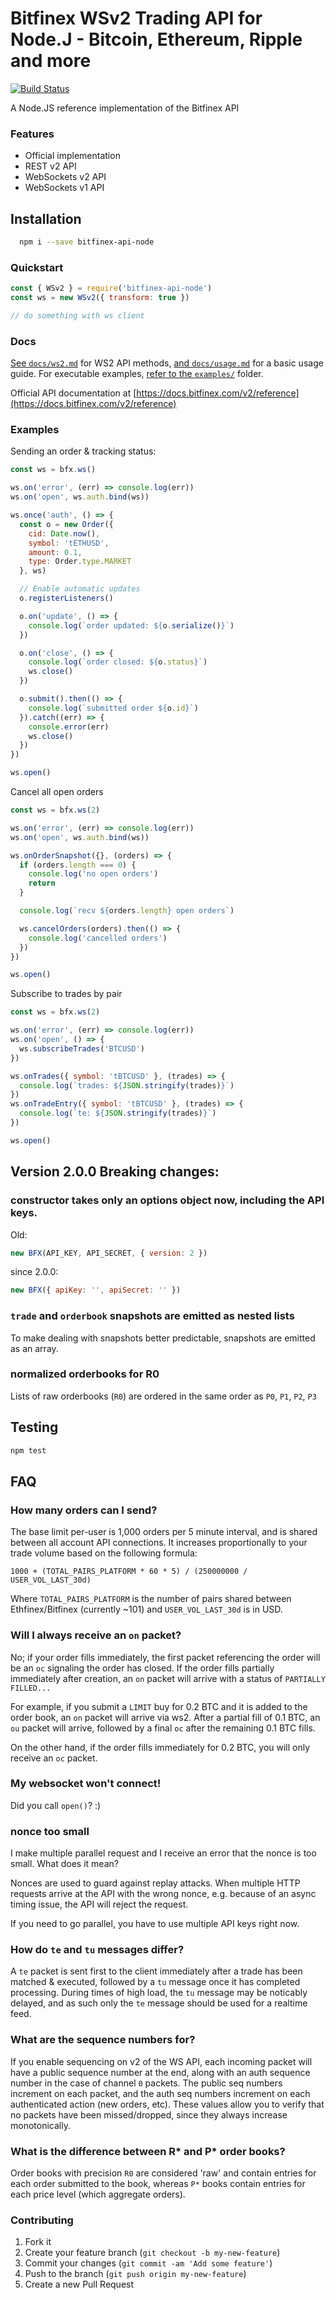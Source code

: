 # Bitfinex WSv2 Trading API for Node.J - Bitcoin, Ethereum, Ripple and more

[![Build Status](https://travis-ci.org/bitfinexcom/bitfinex-api-node.svg?branch=master)](https://travis-ci.org/bitfinexcom/bitfinex-api-node)

A Node.JS reference implementation of the Bitfinex API

### Features

* Official implementation
* REST v2 API
* WebSockets v2 API
* WebSockets v1 API


## Installation
```bash
  npm i --save bitfinex-api-node
```

### Quickstart

```js
const { WSv2 } = require('bitfinex-api-node')
const ws = new WSv2({ transform: true })

// do something with ws client
```

### Docs

[See `docs/ws2.md`](/docs/ws2.md) for WS2 API methods, [and `docs/usage.md`](/docs/usage.md) for a basic usage guide. For executable examples, [refer to the `examples/`](/examples) folder.

Official API documentation at [https://docs.bitfinex.com/v2/reference](https://docs.bitfinex.com/v2/reference)

### Examples

Sending an order & tracking status:
```js
const ws = bfx.ws()

ws.on('error', (err) => console.log(err))
ws.on('open', ws.auth.bind(ws))

ws.once('auth', () => {
  const o = new Order({
    cid: Date.now(),
    symbol: 'tETHUSD',
    amount: 0.1,
    type: Order.type.MARKET
  }, ws)

  // Enable automatic updates
  o.registerListeners()

  o.on('update', () => {
    console.log(`order updated: ${o.serialize()}`)
  })

  o.on('close', () => {
    console.log(`order closed: ${o.status}`)
    ws.close()
  })

  o.submit().then(() => {
    console.log(`submitted order ${o.id}`)
  }).catch((err) => {
    console.error(err)
    ws.close()
  })
})

ws.open()
```

Cancel all open orders
```js
const ws = bfx.ws(2)

ws.on('error', (err) => console.log(err))
ws.on('open', ws.auth.bind(ws))

ws.onOrderSnapshot({}, (orders) => {
  if (orders.length === 0) {
    console.log('no open orders')
    return
  }

  console.log(`recv ${orders.length} open orders`)

  ws.cancelOrders(orders).then(() => {
    console.log('cancelled orders')
  })
})

ws.open()
```

Subscribe to trades by pair
```js
const ws = bfx.ws(2)

ws.on('error', (err) => console.log(err))
ws.on('open', () => {
  ws.subscribeTrades('BTCUSD')
})

ws.onTrades({ symbol: 'tBTCUSD' }, (trades) => {
  console.log(`trades: ${JSON.stringify(trades)}`)
})
ws.onTradeEntry({ symbol: 'tBTCUSD' }, (trades) => {
  console.log(`te: ${JSON.stringify(trades)}`)
})

ws.open()
```

## Version 2.0.0 Breaking changes:

### constructor takes only an options object now, including the API keys.

Old:

```js
new BFX(API_KEY, API_SECRET, { version: 2 })
```

since 2.0.0:

```js
new BFX({ apiKey: '', apiSecret: '' })
```

### `trade` and `orderbook` snapshots are emitted as nested lists

To make dealing with snapshots better predictable, snapshots are emitted as an array.

### normalized orderbooks for R0

Lists of raw orderbooks (`R0`) are ordered in the same order as `P0`, `P1`, `P2`, `P3`

## Testing

```bash
npm test
```

## FAQ

### How many orders can I send?

The base limit per-user is 1,000 orders per 5 minute interval, and is shared between all account API connections. It increases proportionally to your trade volume based on the following formula:

`1000 + (TOTAL_PAIRS_PLATFORM * 60 * 5) / (250000000 / USER_VOL_LAST_30d)`

Where `TOTAL_PAIRS_PLATFORM` is the number of pairs shared between Ethfinex/Bitfinex (currently ~101) and `USER_VOL_LAST_30d` is in USD.

### Will I always receive an `on` packet?

No; if your order fills immediately, the first packet referencing the order will be an `oc` signaling the order has closed. If the order fills partially immediately after creation, an `on` packet will arrive with a status of `PARTIALLY FILLED...`

For example, if you submit a `LIMIT` buy for 0.2 BTC and it is added to the order book, an `on` packet will arrive via ws2. After a partial fill of 0.1 BTC, an `ou` packet will arrive, followed by a final `oc` after the remaining 0.1 BTC fills.

On the other hand, if the order fills immediately for 0.2 BTC, you will only receive an `oc` packet.

### My websocket won't connect!

Did you call `open()`? :)

### nonce too small

I make multiple parallel request and I receive an error that the nonce is too small. What does it mean?

Nonces are used to guard against replay attacks. When multiple HTTP requests arrive at the API with the wrong nonce, e.g. because of an async timing issue, the API will reject the request.

If you need to go parallel, you have to use multiple API keys right now.

### How do `te` and `tu` messages differ?

A `te` packet is sent first to the client immediately after a trade has been matched & executed, followed by a `tu` message once it has completed processing. During times of high load, the `tu` message may be noticably delayed, and as such only the `te` message should be used for a realtime feed.

### What are the sequence numbers for?

If you enable sequencing on v2 of the WS API, each incoming packet will have a public sequence number at the end, along with an auth sequence number in the case of channel `0` packets. The public seq numbers increment on each packet, and the auth seq numbers increment on each authenticated action (new orders, etc). These values allow you to verify that no packets have been missed/dropped, since they always increase monotonically.

### What is the difference between R* and P* order books?

Order books with precision `R0` are considered 'raw' and contain entries for each order submitted to the book, whereas `P*` books contain entries for each price level (which aggregate orders).

### Contributing

1. Fork it
2. Create your feature branch (`git checkout -b my-new-feature`)
3. Commit your changes (`git commit -am 'Add some feature'`)
4. Push to the branch (`git push origin my-new-feature`)
5. Create a new Pull Request
